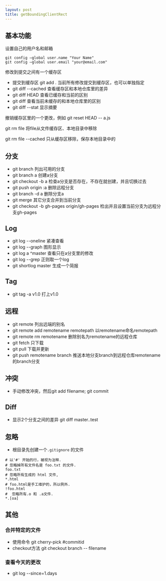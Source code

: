 ```yaml
---
layout: post
title: getBoundingClientRect
---
```


## 基本功能
设置自己的用户名和邮箱
```
git config –global user.name "Your Name"
git config –global user.email "your@email.com"
```

修改到提交之间有一个缓存区
* 提交到缓存区 git add . 当前所有修改提交到缓存区，也可以单独指定
* git diff --cached 查看缓存区和本地仓库里的差异
* git diff HEAD 查看已缓存和当前的区别
* git diff 查看当前未缓存的和本地仓库里的区别
* git diff --stat 显示摘要

撤销缓存区里的一个更改，例如 git reset HEAD -- a.js

git rm file 将file从文件缓存区、本地目录中移除

git rm file --cached 只从缓存区移除，保存本地目录中的

## 分支
* git branch 列出可用的分支
* git branch a 创建a分支
* git checkout -b a 检查a分支是否存在，不存在就创建，并且切换过去
* git push origin :a 删除远程分支
* git branch -d a 删除分支a
* git merge 其它分支合并到当前分支
* git checkout -b gh-pages origin/gh-pages 检出并且设置当前分支为远程分支gh-pages

## Log
* git log --oneline 紧凑查看
* git log --graph 图形显示
* git log a ^master 查看只在a分支里的修改
* git log --grep 正则取一个log
* git shortlog master 生成一个简报

## Tag
* git tag -a v1.0 打上v1.0

## 远程
* git remote 列出远端的别名
* git remote add remotename remotepath 以remotename命名remotepath
* git remote rm remotename 删除别名为remotename的远程仓库
* git fetch 只下载
* git pull 下载并更新
* git push remotename branch 推送本地分支branch到远程仓库remotename的branch分支

## 冲突
* 手动修改冲突，然后git add filename; git commit

## Diff
* 显示2个分支之间的差异 git diff master..test 

## 忽略
* 根目录先创建一个`.gitignore` 的文件
```
# 以'#' 开始的行，被视为注释.
# 忽略掉所有文件名是 foo.txt 的文件.
foo.txt
# 忽略所有生成的 html 文件,
*.html
# foo.html是手工维护的，所以例外.
!foo.html
#  忽略所有.o 和 .a文件.
*.[oa]
```


## 其他
### 合并特定的文件
* 使用命令 git cherry-pick #commitid
* checkout方法 git checkout branch -- filename

### 查看今天的更改
* git log --since=1.days

